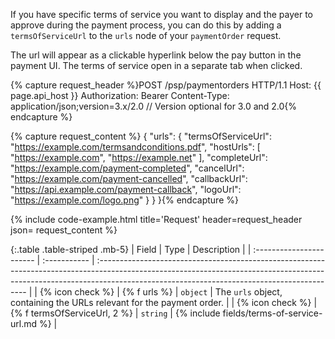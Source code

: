 If you have specific terms of service you want to display and the payer to
approve during the payment process, you can do this by adding a
`termsOfServiceUrl` to the `urls` node of your `paymentOrder` request.

The url will appear as a clickable hyperlink below the pay button in the
payment UI. The terms of service open in a separate tab when clicked.

{% capture request_header %}POST /psp/paymentorders HTTP/1.1
Host: {{ page.api_host }}
Authorization: Bearer <AccessToken>
Content-Type: application/json;version=3.x/2.0      // Version optional for 3.0 and 2.0{% endcapture %}

{% capture request_content %}
{
        "urls": {
            "termsOfServiceUrl": "https://example.com/termsandconditions.pdf",
            "hostUrls": [ "https://example.com", "https://example.net" ],
            "completeUrl": "https://example.com/payment-completed",
            "cancelUrl": "https://example.com/payment-cancelled",
            "callbackUrl": "https://api.example.com/payment-callback",
            "logoUrl": "https://example.com/logo.png"
        }
    }
}{% endcapture %}

{% include code-example.html
    title='Request'
    header=request_header
    json= request_content
    %}

{:.table .table-striped .mb-5}
| Field                    | Type         | Description       |
| :----------------------- | :----------- | :------------------------------------------------------------------------------------------------------------------------------------------------------------------------------------------------------------------------ |
| {% icon check %} | {% f urls %}                     | `object`     | The `urls` object, containing the URLs relevant for the payment order.                                                                                                                                                                                                                                   |
| {% icon check %} | {% f termsOfServiceUrl, 2 %}       | `string`     | {% include fields/terms-of-service-url.md %}                               |
